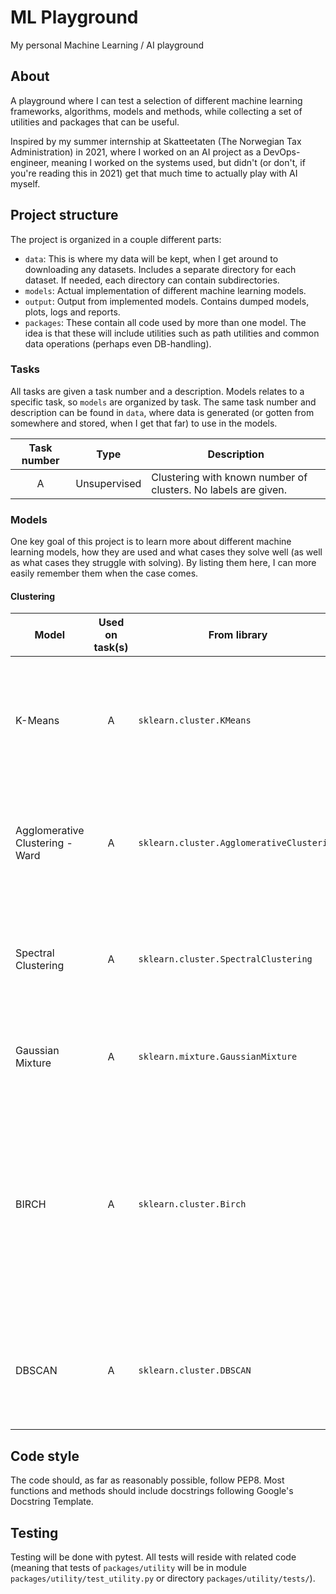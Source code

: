 # ML Playground
My personal Machine Learning / AI playground

## About
A playground where I can test a selection of different machine learning frameworks, algorithms, models and methods, while collecting a set of utilities and packages that can be useful.

Inspired by my summer internship at Skatteetaten (The Norwegian Tax Administration) in 2021, where I worked on an AI project as a DevOps-engineer, meaning I worked on the systems used, but didn't (or don't, if you're reading this in 2021) get that much time to actually play with AI myself.

## Project structure
The project is organized in a couple different parts:
- `data`: This is where my data will be kept, when I get around to downloading any datasets. Includes a separate directory for each dataset. If needed, each directory can contain subdirectories.
- `models`: Actual implementation of different machine learning models.
- `output`: Output from implemented models. Contains dumped models, plots, logs and reports.
- `packages`: These contain all code used by more than one model. The idea is that these will include utilities such as path utilities and common data operations (perhaps even DB-handling).

### Tasks
All tasks are given a task number and a description. Models relates to a specific task, so `models` are organized by task. The same task number and description can be found in `data`, where data is generated (or gotten from somewhere and stored, when I get that far) to use in the models.

| Task number   | Type          | Description |
| :-----------: | ------------- | ----------- |
| A             | Unsupervised  | Clustering with known number of clusters. No labels are given. |


### Models
One key goal of this project is to learn more about different machine learning models, how they are used and what cases they solve well (as well as what cases they struggle with solving). By listing them here, I can more easily remember them when the case comes.

#### Clustering
| Model | Used on task(s) | From library | Description | Comments |
| ----- | :-------------: | ------------ | ----------- | -------- |
| K-Means | A | `sklearn.cluster.KMeans` | Gathers samples in N groups by minimizing intertia (within-cluster sum-of-squares) | Inductive, so it can predict clusters for new data points |
| Agglomerative Clustering - Ward | A | `sklearn.cluster.AgglomerativeClustering` | Recursively merges pairs of clusters that increases linkage distance the least | Transductive, so it cannot predict clusters for new data points |
| Spectral Clustering | A | `sklearn.cluster.SpectralClustering` | Projects the data, then clusters the projection | Transductive. Very good on non-convex clusters, where center and spread is not a good measure, such as nested circles in a 2D plane |
| Gaussian Mixture | A | `sklearn.mixture.GaussianMixture` | Estimates a Gaussian mixture distribution for the dataset | Inductive. I somewhat struggle to see where this is better than, say, KMeans |
| BIRCH | A | `sklearn.cluster.Birch` | Constructs a tree structure, with centroids read of the leaves. When used with n_clusters, these leaves are used as input to another clustering algorithm | Inductive. Alternative to MiniBatchKMeans. Seems to give some weird results with two fused-together clusters |
| DBSCAN | A | `sklearn.cluster.DBSCAN` | Uses density of data points to find core samples, and expands clusters from them | Good if unknown numbers of clusters, or irregularily-shaped clusters with similar density |

## Code style
The code should, as far as reasonably possible, follow PEP8. Most functions and methods should include docstrings following Google's Docstring Template.

## Testing
Testing will be done with pytest. All tests will reside with related code (meaning that tests of `packages/utility` will be in module `packages/utility/test_utility.py` or directory `packages/utility/tests/`).